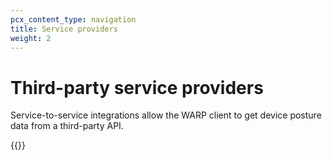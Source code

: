 ```yaml
---
pcx_content_type: navigation
title: Service providers
weight: 2
---
```


# Third-party service providers

Service-to-service integrations allow the WARP client to get device posture data from a third-party API.

{{<directory-listing>}}